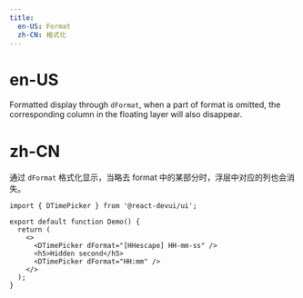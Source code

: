 ```yaml
---
title:
  en-US: Format
  zh-CN: 格式化
---
```


# en-US

Formatted display through `dFormat`, when a part of format is omitted, the corresponding column in the floating layer will also disappear.

# zh-CN

通过 `dFormat` 格式化显示，当略去 format 中的某部分时，浮层中对应的列也会消失。

```tsx
import { DTimePicker } from '@react-devui/ui';

export default function Demo() {
  return (
    <>
      <DTimePicker dFormat="[HHescape] HH-mm-ss" />
      <h5>Hidden second</h5>
      <DTimePicker dFormat="HH:mm" />
    </>
  );
}
```
